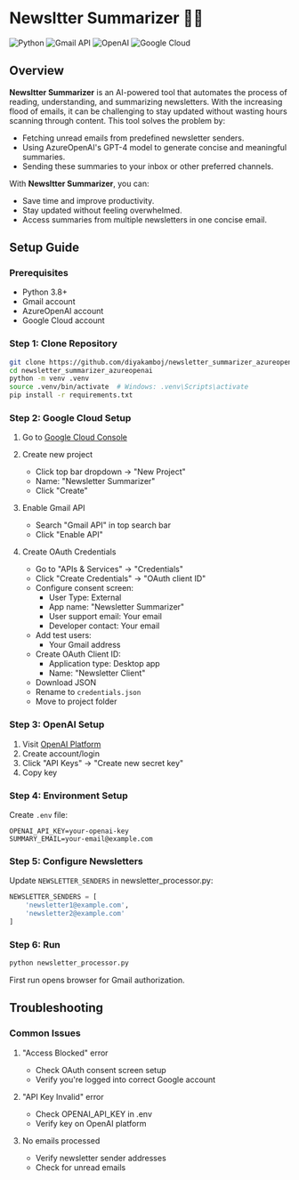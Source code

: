 # Newsltter Summarizer 📧🧠  
![Python](https://img.shields.io/badge/Python-3.8%2B-blue)
![Gmail API](https://img.shields.io/badge/Gmail%20API-Enabled-green)
![OpenAI](https://img.shields.io/badge/OpenAI-API-orange)
![Google Cloud](https://img.shields.io/badge/Google%20Cloud-Configured-yellow)

## Overview

**Newsltter Summarizer** is an AI-powered tool that automates the process of reading, understanding, and summarizing newsletters. With the increasing flood of emails, it can be challenging to stay updated without wasting hours scanning through content. This tool solves the problem by:

- Fetching unread emails from predefined newsletter senders.
- Using AzureOpenAI's GPT-4 model to generate concise and meaningful summaries.
- Sending these summaries to your inbox or other preferred channels.

With **Newsltter Summarizer**, you can:
- Save time and improve productivity.
- Stay updated without feeling overwhelmed.
- Access summaries from multiple newsletters in one concise email.

## Setup Guide

### Prerequisites
- Python 3.8+
- Gmail account
- AzureOpenAI account
- Google Cloud account

### Step 1: Clone Repository
```bash
git clone https://github.com/diyakamboj/newsletter_summarizer_azureopenai.git
cd newsletter_summarizer_azureopenai
python -m venv .venv
source .venv/bin/activate  # Windows: .venv\Scripts\activate
pip install -r requirements.txt
```

### Step 2: Google Cloud Setup
1. Go to [Google Cloud Console](https://console.cloud.google.com)
2. Create new project
   - Click top bar dropdown → "New Project"
   - Name: "Newsletter Summarizer"
   - Click "Create"

3. Enable Gmail API
   - Search "Gmail API" in top search bar
   - Click "Enable API"

4. Create OAuth Credentials
   - Go to "APIs & Services" → "Credentials"
   - Click "Create Credentials" → "OAuth client ID"
   - Configure consent screen:
     - User Type: External
     - App name: "Newsletter Summarizer"
     - User support email: Your email
     - Developer contact: Your email
   - Add test users:
     - Your Gmail address
   - Create OAuth Client ID:
     - Application type: Desktop app
     - Name: "Newsletter Client"
   - Download JSON
   - Rename to `credentials.json`
   - Move to project folder

### Step 3: OpenAI Setup
1. Visit [OpenAI Platform](https://platform.openai.com)
2. Create account/login
3. Click "API Keys" → "Create new secret key"
4. Copy key

### Step 4: Environment Setup
Create `.env` file:
```
OPENAI_API_KEY=your-openai-key
SUMMARY_EMAIL=your-email@example.com
```

### Step 5: Configure Newsletters
Update `NEWSLETTER_SENDERS` in newsletter_processor.py:
```python
NEWSLETTER_SENDERS = [
    'newsletter1@example.com',
    'newsletter2@example.com'
]
```

### Step 6: Run
```bash
python newsletter_processor.py
```
First run opens browser for Gmail authorization.

## Troubleshooting

### Common Issues
1. "Access Blocked" error
   - Check OAuth consent screen setup
   - Verify you're logged into correct Google account

2. "API Key Invalid" error
   - Check OPENAI_API_KEY in .env
   - Verify key on OpenAI platform

3. No emails processed
   - Verify newsletter sender addresses
   - Check for unread emails
